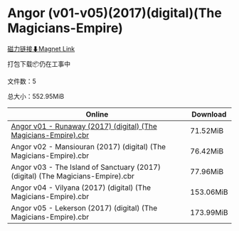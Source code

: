 # Angor (v01-v05)(2017)(digital)(The Magicians-Empire)

[磁力链接⬇Magnet Link](magnet:?xt=urn:btih:e890f4d059f0092a593aebc2e3d5fd91bd73bc3c&dn=Angor%20%28v01-v05%29%282017%29%28digital%29%28The%20Magicians-Empire%29)

打包下载📦仍在工事中

文件数：5

总大小：552.95MiB

Online | Download
--- | ---
[Angor v01 - Runaway (2017) (digital) (The Magicians-Empire).cbr](https://github.com/alicewish/markdown/blob/master/comic/Angor-v01-Runaway-2017-digital-Magicians-Empire-cbr.md) | 71.52MiB
Angor v02 - Mansiouran (2017) (digital) (The Magicians-Empire).cbr | 76.42MiB
Angor v03 - The Island of Sanctuary (2017) (digital) (The Magicians-Empire).cbr | 77.96MiB
Angor v04 - Vilyana (2017) (digital) (The Magicians-Empire).cbr | 153.06MiB
Angor v05 - Lekerson (2017) (digital) (The Magicians-Empire).cbr | 173.99MiB